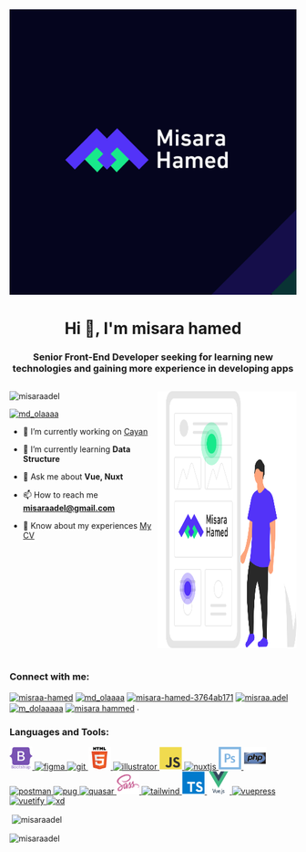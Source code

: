 <img src="https://github.com/misaraadel/sonbola/blob/main/dark.png" style="width: 100%; height: 500px; object-fit: cover; object-position: bottom;" alt="misara hammed" />
<h1 align="center">Hi 👋, I'm misara hamed</h1>
<h3 align="center">Senior Front-End Developer seeking for learning new technologies and gaining more experience in developing apps</h3>



<div style="display: flex; justify-content: space-between;">
  <div>
    <p align="left"> <img src="https://komarev.com/ghpvc/?username=misaraadel&label=Profile%20views&color=0e75b6&style=flat" alt="misaraadel" /> </p>

<p align="left"> <a href="https://twitter.com/md_olaaaa" target="blank"><img src="https://img.shields.io/twitter/follow/md_olaaaa?logo=twitter&style=for-the-badge" alt="md_olaaaa" /></a> </p>

- 🔭 I’m currently working on [Cayan](https://cayan.co/)

- 🌱 I’m currently learning **Data Structure**

- 💬 Ask me about **Vue, Nuxt**

- 📫 How to reach me **misaraadel@gmail.com**

- 📄 Know about my experiences [My CV](https://www.mediafire.com/file/pgl6zq4nibm7jba/misara_cv.pdf/file)
  </div>
  <p align="right"> <img src="https://github.com/misaraadel/sonbola/blob/main/dev.svg" width="300px" height="450px" alt="misaraadel" /> </p>
 </div>



<h3 align="left">Connect with me:</h3>
<p align="left">
<a href="https://codepen.io/misraa-hamed" target="blank"><img align="center" src="https://raw.githubusercontent.com/rahuldkjain/github-profile-readme-generator/master/src/images/icons/Social/codepen.svg" alt="misraa-hamed" height="30" width="30" /></a>
<a href="https://twitter.com/md_olaaaa" target="blank"><img align="center" src="https://raw.githubusercontent.com/rahuldkjain/github-profile-readme-generator/master/src/images/icons/Social/twitter.svg" alt="md_olaaaa" height="30" width="30" /></a>
<a href="https://linkedin.com/in/misara-hamed-3764ab171" target="blank"><img align="center" src="https://raw.githubusercontent.com/rahuldkjain/github-profile-readme-generator/master/src/images/icons/Social/linked-in-alt.svg" alt="misara-hamed-3764ab171" height="30" width="30" /></a>
<a href="https://fb.com/misraa.adel" target="blank"><img align="center" src="https://raw.githubusercontent.com/rahuldkjain/github-profile-readme-generator/master/src/images/icons/Social/facebook.svg" alt="misraa.adel" height="30" width="30" /></a>
<a href="https://instagram.com/m_dolaaaaa" target="blank"><img align="center" src="https://raw.githubusercontent.com/rahuldkjain/github-profile-readme-generator/master/src/images/icons/Social/instagram.svg" alt="m_dolaaaaa" height="30" width="30" /></a>
<a href="https://api.whatsapp.com/send?phone=201007425819"><img src="https://cdn-icons-png.flaticon.com/512/733/733585.png" style="width: 30px; height: 30px; object-fit: contain;" align="center" alt="misara hammed" /></a> .
</p>

<h3 align="left">Languages and Tools:</h3>
<p align="left"> <a href="https://getbootstrap.com" target="_blank" rel="noreferrer"> <img src="https://raw.githubusercontent.com/devicons/devicon/master/icons/bootstrap/bootstrap-plain-wordmark.svg" alt="bootstrap" width="40" height="40"/> </a> <a href="https://www.figma.com/" target="_blank" rel="noreferrer"> <img src="https://www.vectorlogo.zone/logos/figma/figma-icon.svg" alt="figma" width="40" height="40"/> </a> <a href="https://git-scm.com/" target="_blank" rel="noreferrer"> <img src="https://www.vectorlogo.zone/logos/git-scm/git-scm-icon.svg" alt="git" width="40" height="40"/> </a> <a href="https://www.w3.org/html/" target="_blank" rel="noreferrer"> <img src="https://raw.githubusercontent.com/devicons/devicon/master/icons/html5/html5-original-wordmark.svg" alt="html5" width="40" height="40"/> </a> <a href="https://www.adobe.com/in/products/illustrator.html" target="_blank" rel="noreferrer"> <img src="https://www.vectorlogo.zone/logos/adobe_illustrator/adobe_illustrator-icon.svg" alt="illustrator" width="40" height="40"/> </a> <a href="https://developer.mozilla.org/en-US/docs/Web/JavaScript" target="_blank" rel="noreferrer"> <img src="https://raw.githubusercontent.com/devicons/devicon/master/icons/javascript/javascript-original.svg" alt="javascript" width="40" height="40"/> </a> <a href="https://nuxtjs.org/" target="_blank" rel="noreferrer"> <img src="https://www.vectorlogo.zone/logos/nuxtjs/nuxtjs-icon.svg" alt="nuxtjs" width="40" height="40"/> </a> <a href="https://www.photoshop.com/en" target="_blank" rel="noreferrer"> <img src="https://raw.githubusercontent.com/devicons/devicon/master/icons/photoshop/photoshop-line.svg" alt="photoshop" width="40" height="40"/> </a> <a href="https://www.php.net" target="_blank" rel="noreferrer"> <img src="https://raw.githubusercontent.com/devicons/devicon/master/icons/php/php-original.svg" alt="php" width="40" height="40"/> </a> <a href="https://postman.com" target="_blank" rel="noreferrer"> <img src="https://www.vectorlogo.zone/logos/getpostman/getpostman-icon.svg" alt="postman" width="40" height="40"/> </a> <a href="https://pugjs.org" target="_blank" rel="noreferrer"> <img src="https://cdn.worldvectorlogo.com/logos/pug.svg" alt="pug" width="40" height="40"/> </a> <a href="https://quasar.dev/" target="_blank" rel="noreferrer"> <img src="https://cdn.quasar.dev/logo/svg/quasar-logo.svg" alt="quasar" width="40" height="40"/> </a> <a href="https://sass-lang.com" target="_blank" rel="noreferrer"> <img src="https://raw.githubusercontent.com/devicons/devicon/master/icons/sass/sass-original.svg" alt="sass" width="40" height="40"/> </a> <a href="https://tailwindcss.com/" target="_blank" rel="noreferrer"> <img src="https://www.vectorlogo.zone/logos/tailwindcss/tailwindcss-icon.svg" alt="tailwind" width="40" height="40"/> </a> <a href="https://www.typescriptlang.org/" target="_blank" rel="noreferrer"> <img src="https://raw.githubusercontent.com/devicons/devicon/master/icons/typescript/typescript-original.svg" alt="typescript" width="40" height="40"/> </a> <a href="https://vuejs.org/" target="_blank" rel="noreferrer"> <img src="https://raw.githubusercontent.com/devicons/devicon/master/icons/vuejs/vuejs-original-wordmark.svg" alt="vuejs" width="40" height="40"/> </a> <a href="https://vuepress.vuejs.org/" target="_blank" rel="noreferrer"> <img src="https://raw.githubusercontent.com/AliasIO/wappalyzer/master/src/drivers/webextension/images/icons/VuePress.svg" alt="vuepress" width="40" height="40"/> </a> <a href="https://vuetifyjs.com/en/" target="_blank" rel="noreferrer"> <img src="https://bestofjs.org/logos/vuetify.svg" alt="vuetify" width="40" height="40"/> </a> <a href="https://www.adobe.com/products/xd.html" target="_blank" rel="noreferrer"> <img src="https://cdn.worldvectorlogo.com/logos/adobe-xd.svg" alt="xd" width="40" height="40"/> </a> </p>

<p>&nbsp;<img align="center" src="https://github-readme-stats.vercel.app/api?username=misaraadel&show_icons=true&locale=en" alt="misaraadel" /></p>

<p><img align="center" src="https://github-readme-streak-stats.herokuapp.com/?user=misaraadel&" alt="misaraadel" /></p>
